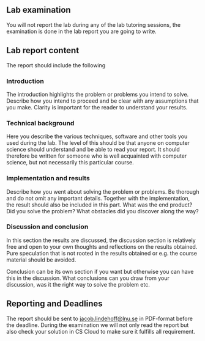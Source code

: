 ## Lab examination
You will not report the lab during any of the lab tutoring sessions, the examination is done in the lab report you are going to write.

## Lab report content
The report should include the following

### Introduction
The introduction highlights the problem or problems you intend to solve. Describe how you intend to proceed and be clear with any assumptions that you make. Clarity is important for the reader to understand your results.

### Technical background
Here you describe the various techniques, software and other tools you used during the lab. The level of this should be that anyone on computer science should understand and be able to read your report. It should therefore be written for someone who is well acquainted with computer science, but not necessarily this particular course.

### Implementation and results
Describe how you went about solving the problem or problems. Be thorough and do not omit any important details. Together with the implementation, the result should also be included in this part. What was the end product? Did you solve the problem? What obstacles did you discover along the way?

### Discussion and conclusion
In this section the results are discussed, the discussion section is relatively free and open to your own thoughts and reflections on the results obtained. Pure speculation that is not rooted in the results obtained or e.g. the course material should be avoided.

Conclusion can be its own section if you want but otherwise you can have this in the discussion. What conclusions can you draw from your discussion, was it the right way to solve the problem etc.

## Reporting and Deadlines
The report should be sent to jacob.lindehoff@lnu.se in PDF-format before the deadline. During the examination we will not only read the report but also check your solution in CS Cloud to make sure it fulfills all requirement.
